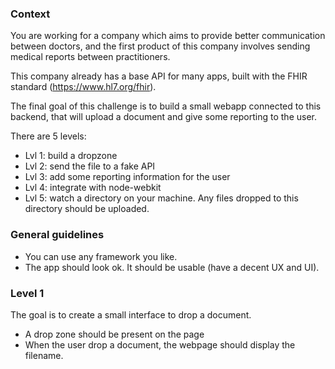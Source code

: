 ### Context

You are working for a company which aims to provide better communication between doctors, and the first product of this company involves sending medical reports between practitioners.

This company already has a base API for many apps, built with the FHIR standard (https://www.hl7.org/fhir).

The final goal of this challenge is to build a small webapp connected to this backend,  that will upload a document and give some reporting to the user.

There are 5 levels:
* Lvl 1: build a dropzone
* Lvl 2: send the file to a fake API
* Lvl 3: add some reporting information for the user
* Lvl 4: integrate with node-webkit
* Lvl 5: watch a directory on your machine. Any files dropped to this directory should be uploaded.

### General guidelines 

* You can use any framework you like.
* The app should look ok. It should be usable (have a decent UX and UI).

### Level 1

The goal is to create a small interface to drop a document.

* A drop zone should be present on the page
* When the user drop a document, the webpage should display the filename.
